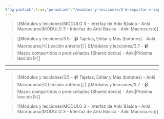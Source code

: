 ```yaml
---
{"dg-publish":true,"permalink":"/modulos-y-lecciones/3-6-exportar-e-importar-anki-macrocurso/","noteIcon":""}
---
```



> [[Módulos y lecciones/MÓDULO 3 - Interfaz de Anki Básica - Anki Macrocurso\|MÓDULO 3 - Interfaz de Anki Básica - Anki Macrocurso]]

> [[Módulos y lecciones/3.5 - 📹 Tajetas, Editar y Más (botones) - Anki Macrocurso\|◁ Lección anterior]] | [[Módulos y lecciones/3.7 - 📹 Mazos compartidos o prediseñados (Shared decks) - Anki\|Próxima lección ▷]]

---



---

> [[Módulos y lecciones/3.5 - 📹 Tajetas, Editar y Más (botones) - Anki Macrocurso\|◁ Lección anterior]] | [[Módulos y lecciones/3.7 - 📹 Mazos compartidos o prediseñados (Shared decks) - Anki\|Próxima lección ▷]]

> [[Módulos y lecciones/MÓDULO 3 - Interfaz de Anki Básica - Anki Macrocurso\|MÓDULO 3 - Interfaz de Anki Básica - Anki Macrocurso]]